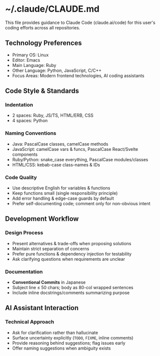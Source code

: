 # ~/.claude/CLAUDE.md

This file provides guidance to Claude Code (claude.ai/code) for this user's coding efforts across all repositories.

## Technology Preferences
- Primary OS: Linux
- Editor: Emacs
- Main Language: Ruby
- Other Language: Python, JavaScript, C/C++
- Focus Areas: Modern frontend technologies, AI coding assistants

## Code Style & Standards

### Indentation
- 2 spaces: Ruby, JS/TS, HTML/ERB, CSS
- 4 spaces: Python

### Naming Conventions
- Java:        PascalCase classes, camelCase methods
- JavaScript:  camelCase vars & funcs, PascalCase React/Svelte components
- Ruby/Python: snake_case everything, PascalCase modules/classes
- HTML/CSS:    kebab-case class-names & IDs

### Code Quality
- Use descriptive English for variables & functions
- Keep functions small (single responsibility principle)
- Add error handling & edge-case guards by default
- Prefer self-documenting code; comment only for non-obvious intent

## Development Workflow

### Design Process
- Present alternatives & trade-offs when proposing solutions
- Maintain strict separation of concerns
- Prefer pure functions & dependency injection for testability
- Ask clarifying questions when requirements are unclear

### Documentation
- **Conventional Commits** in Japanese
- Subject line ≤ 50 chars; body as 80-col wrapped sentences
- Include inline docstrings/comments summarizing purpose

## AI Assistant Interaction

### Technical Approach
- Ask for clarification rather than hallucinate
- Surface uncertainty explicitly (`TODO`, `FIXME`, inline comments)
- Provide reasoning behind suggestions; flag issues early
- Offer naming suggestions when ambiguity exists
